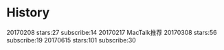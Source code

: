 # History
20170208 stars:27  subscribe:14
20170217 MacTalk推荐
20170308 stars:56  subscribe:19
20170615 stars:101  subscribe:30
